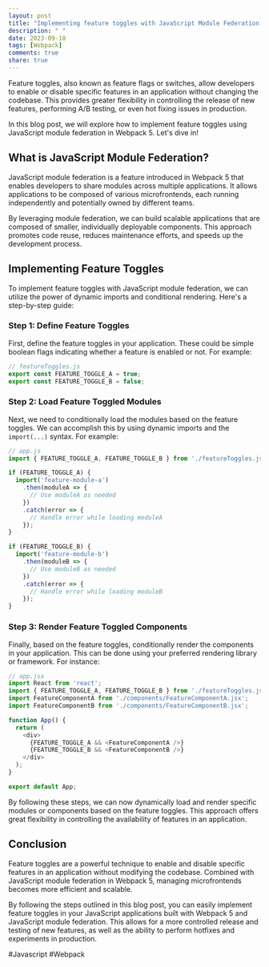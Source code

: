 ```yaml
---
layout: post
title: "Implementing feature toggles with JavaScript Module Federation in Webpack 5"
description: " "
date: 2023-09-18
tags: [Webpack]
comments: true
share: true
---
```


Feature toggles, also known as feature flags or switches, allow developers to enable or disable specific features in an application without changing the codebase. This provides greater flexibility in controlling the release of new features, performing A/B testing, or even hot fixing issues in production.

In this blog post, we will explore how to implement feature toggles using JavaScript module federation in Webpack 5. Let's dive in!

## What is JavaScript Module Federation?

JavaScript module federation is a feature introduced in Webpack 5 that enables developers to share modules across multiple applications. It allows applications to be composed of various microfrontends, each running independently and potentially owned by different teams.

By leveraging module federation, we can build scalable applications that are composed of smaller, individually deployable components. This approach promotes code reuse, reduces maintenance efforts, and speeds up the development process.

## Implementing Feature Toggles

To implement feature toggles with JavaScript module federation, we can utilize the power of dynamic imports and conditional rendering. Here's a step-by-step guide:

### Step 1: Define Feature Toggles

First, define the feature toggles in your application. These could be simple boolean flags indicating whether a feature is enabled or not. For example:

```javascript
// featureToggles.js
export const FEATURE_TOGGLE_A = true;
export const FEATURE_TOGGLE_B = false;
```

### Step 2: Load Feature Toggled Modules

Next, we need to conditionally load the modules based on the feature toggles. We can accomplish this by using dynamic imports and the `import(...)` syntax. For example:

```javascript
// app.js
import { FEATURE_TOGGLE_A, FEATURE_TOGGLE_B } from './featureToggles.js';

if (FEATURE_TOGGLE_A) {
  import('feature-module-a')
    .then(moduleA => {
      // Use moduleA as needed
    })
    .catch(error => {
      // Handle error while loading moduleA
    });
}

if (FEATURE_TOGGLE_B) {
  import('feature-module-b')
    .then(moduleB => {
      // Use moduleB as needed
    })
    .catch(error => {
      // Handle error while loading moduleB
    });
}
```

### Step 3: Render Feature Toggled Components

Finally, based on the feature toggles, conditionally render the components in your application. This can be done using your preferred rendering library or framework. For instance:

```javascript
// app.jsx
import React from 'react';
import { FEATURE_TOGGLE_A, FEATURE_TOGGLE_B } from './featureToggles.js';
import FeatureComponentA from './components/FeatureComponentA.jsx';
import FeatureComponentB from './components/FeatureComponentB.jsx';

function App() {
  return (
    <div>
      {FEATURE_TOGGLE_A && <FeatureComponentA />}
      {FEATURE_TOGGLE_B && <FeatureComponentB />}
    </div>
  );
}

export default App;
```

By following these steps, we can now dynamically load and render specific modules or components based on the feature toggles. This approach offers great flexibility in controlling the availability of features in an application.

## Conclusion

Feature toggles are a powerful technique to enable and disable specific features in an application without modifying the codebase. Combined with JavaScript module federation in Webpack 5, managing microfrontends becomes more efficient and scalable.

By following the steps outlined in this blog post, you can easily implement feature toggles in your JavaScript applications built with Webpack 5 and JavaScript module federation. This allows for a more controlled release and testing of new features, as well as the ability to perform hotfixes and experiments in production.

#Javascript #Webpack
